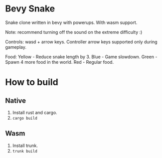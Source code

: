 # Bevy Snake

Snake clone written in bevy with powerups. With wasm support.

Note: recommend turning off the sound on the extreme difficulty :)

Controls: wasd + arrow keys. Controller arrow keys supported only during gameplay.

Food:
    Yellow - Reduce snake length by 3.
    Blue - Game slowdown.
    Green - Spawn 4 more food in the world.
    Red - Regular food.


# How to build

## Native
1. Install rust and cargo.
2. ```cargo build```

## Wasm
1. Install trunk.
2. ```trunk build```
